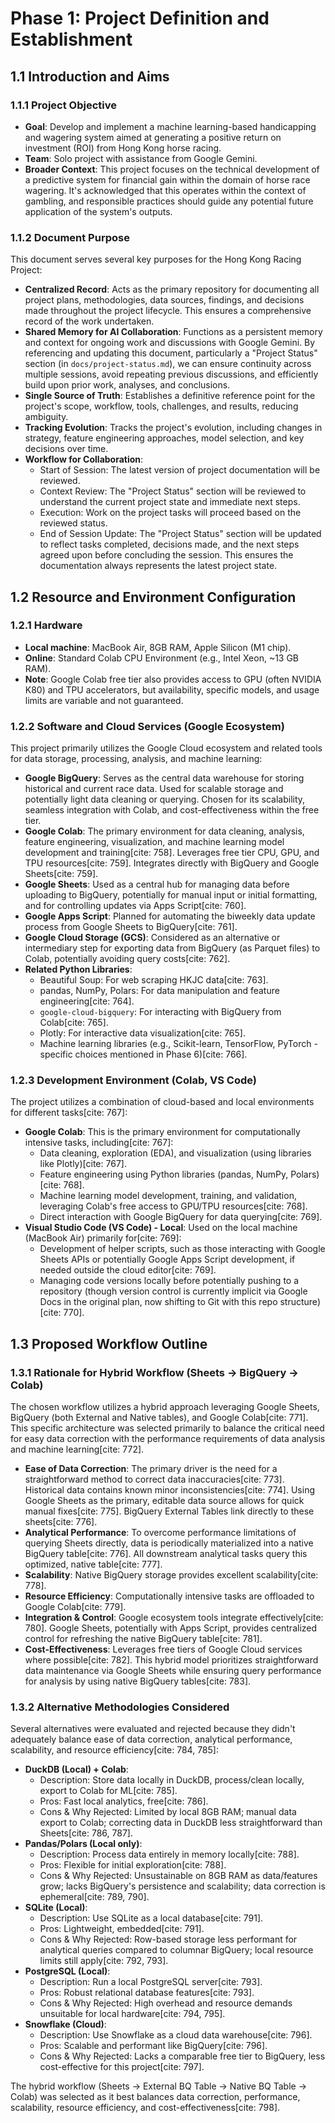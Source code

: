 # Phase 1: Project Definition and Establishment

## 1.1 Introduction and Aims

### 1.1.1 Project Objective
* **Goal**: Develop and implement a machine learning-based handicapping and wagering system aimed at generating a positive return on investment (ROI) from Hong Kong horse racing.
* **Team**: Solo project with assistance from Google Gemini.
* **Broader Context**: This project focuses on the technical development of a predictive system for financial gain within the domain of horse race wagering. It's acknowledged that this operates within the context of gambling, and responsible practices should guide any potential future application of the system's outputs.

### 1.1.2 Document Purpose
This document serves several key purposes for the Hong Kong Racing Project:
* **Centralized Record**: Acts as the primary repository for documenting all project plans, methodologies, data sources, findings, and decisions made throughout the project lifecycle. This ensures a comprehensive record of the work undertaken.
* **Shared Memory for AI Collaboration**: Functions as a persistent memory and context for ongoing work and discussions with Google Gemini. By referencing and updating this document, particularly a "Project Status" section (in `docs/project-status.md`), we can ensure continuity across multiple sessions, avoid repeating previous discussions, and efficiently build upon prior work, analyses, and conclusions.
* **Single Source of Truth**: Establishes a definitive reference point for the project's scope, workflow, tools, challenges, and results, reducing ambiguity.
* **Tracking Evolution**: Tracks the project's evolution, including changes in strategy, feature engineering approaches, model selection, and key decisions over time.
* **Workflow for Collaboration**:
    * Start of Session: The latest version of project documentation will be reviewed.
    * Context Review: The "Project Status" section will be reviewed to understand the current project state and immediate next steps.
    * Execution: Work on the project tasks will proceed based on the reviewed status.
    * End of Session Update: The "Project Status" section will be updated to reflect tasks completed, decisions made, and the next steps agreed upon before concluding the session. This ensures the documentation always represents the latest project state.

## 1.2 Resource and Environment Configuration

### 1.2.1 Hardware
* **Local machine**: MacBook Air, 8GB RAM, Apple Silicon (M1 chip).
* **Online**: Standard Colab CPU Environment (e.g., Intel Xeon, ~13 GB RAM).
* **Note**: Google Colab free tier also provides access to GPU (often NVIDIA K80) and TPU accelerators, but availability, specific models, and usage limits are variable and not guaranteed.

### 1.2.2 Software and Cloud Services (Google Ecosystem)
This project primarily utilizes the Google Cloud ecosystem and related tools for data storage, processing, analysis, and machine learning:
* **Google BigQuery**: Serves as the central data warehouse for storing historical and current race data. Used for scalable storage and potentially light data cleaning or querying. Chosen for its scalability, seamless integration with Colab, and cost-effectiveness within the free tier.
* **Google Colab**: The primary environment for data cleaning, analysis, feature engineering, visualization, and machine learning model development and training[cite: 758]. Leverages free tier CPU, GPU, and TPU resources[cite: 759]. Integrates directly with BigQuery and Google Sheets[cite: 759].
* **Google Sheets**: Used as a central hub for managing data before uploading to BigQuery, potentially for manual input or initial formatting, and for controlling updates via Apps Script[cite: 760].
* **Google Apps Script**: Planned for automating the biweekly data update process from Google Sheets to BigQuery[cite: 761].
* **Google Cloud Storage (GCS)**: Considered as an alternative or intermediary step for exporting data from BigQuery (as Parquet files) to Colab, potentially avoiding query costs[cite: 762].
* **Related Python Libraries**:
    * Beautiful Soup: For web scraping HKJC data[cite: 763].
    * pandas, NumPy, Polars: For data manipulation and feature engineering[cite: 764].
    * `google-cloud-bigquery`: For interacting with BigQuery from Colab[cite: 765].
    * Plotly: For interactive data visualization[cite: 765].
    * Machine learning libraries (e.g., Scikit-learn, TensorFlow, PyTorch - specific choices mentioned in Phase 6)[cite: 766].

### 1.2.3 Development Environment (Colab, VS Code)
The project utilizes a combination of cloud-based and local environments for different tasks[cite: 767]:
* **Google Colab**: This is the primary environment for computationally intensive tasks, including[cite: 767]:
    * Data cleaning, exploration (EDA), and visualization (using libraries like Plotly)[cite: 767].
    * Feature engineering using Python libraries (pandas, NumPy, Polars)[cite: 768].
    * Machine learning model development, training, and validation, leveraging Colab's free access to GPU/TPU resources[cite: 768].
    * Direct interaction with Google BigQuery for data querying[cite: 769].
* **Visual Studio Code (VS Code) - Local**: Used on the local machine (MacBook Air) primarily for[cite: 769]:
    * Development of helper scripts, such as those interacting with Google Sheets APIs or potentially Google Apps Script development, if needed outside the cloud editor[cite: 769].
    * Managing code versions locally before potentially pushing to a repository (though version control is currently implicit via Google Docs in the original plan, now shifting to Git with this repo structure)[cite: 770].

## 1.3 Proposed Workflow Outline

### 1.3.1 Rationale for Hybrid Workflow (Sheets -> BigQuery -> Colab)
The chosen workflow utilizes a hybrid approach leveraging Google Sheets, BigQuery (both External and Native tables), and Google Colab[cite: 771]. This specific architecture was selected primarily to balance the critical need for easy data correction with the performance requirements of data analysis and machine learning[cite: 772].
* **Ease of Data Correction**: The primary driver is the need for a straightforward method to correct data inaccuracies[cite: 773]. Historical data contains known minor inconsistencies[cite: 774]. Using Google Sheets as the primary, editable data source allows for quick manual fixes[cite: 775]. BigQuery External Tables link directly to these sheets[cite: 776].
* **Analytical Performance**: To overcome performance limitations of querying Sheets directly, data is periodically materialized into a native BigQuery table[cite: 776]. All downstream analytical tasks query this optimized, native table[cite: 777].
* **Scalability**: Native BigQuery storage provides excellent scalability[cite: 778].
* **Resource Efficiency**: Computationally intensive tasks are offloaded to Google Colab[cite: 779].
* **Integration & Control**: Google ecosystem tools integrate effectively[cite: 780]. Google Sheets, potentially with Apps Script, provides centralized control for refreshing the native BigQuery table[cite: 781].
* **Cost-Effectiveness**: Leverages free tiers of Google Cloud services where possible[cite: 782].
This hybrid model prioritizes straightforward data maintenance via Google Sheets while ensuring query performance for analysis by using native BigQuery tables[cite: 783].

### 1.3.2 Alternative Methodologies Considered
Several alternatives were evaluated and rejected because they didn't adequately balance ease of data correction, analytical performance, scalability, and resource efficiency[cite: 784, 785]:
* **DuckDB (Local) + Colab**:
    * Description: Store data locally in DuckDB, process/clean locally, export to Colab for ML[cite: 785].
    * Pros: Fast local analytics, free[cite: 786].
    * Cons & Why Rejected: Limited by local 8GB RAM; manual data export to Colab; correcting data in DuckDB less straightforward than Sheets[cite: 786, 787].
* **Pandas/Polars (Local only)**:
    * Description: Process data entirely in memory locally[cite: 788].
    * Pros: Flexible for initial exploration[cite: 788].
    * Cons & Why Rejected: Unsustainable on 8GB RAM as data/features grow; lacks BigQuery's persistence and scalability; data correction is ephemeral[cite: 789, 790].
* **SQLite (Local)**:
    * Description: Use SQLite as a local database[cite: 791].
    * Pros: Lightweight, embedded[cite: 791].
    * Cons & Why Rejected: Row-based storage less performant for analytical queries compared to columnar BigQuery; local resource limits still apply[cite: 792, 793].
* **PostgreSQL (Local)**:
    * Description: Run a local PostgreSQL server[cite: 793].
    * Pros: Robust relational database features[cite: 793].
    * Cons & Why Rejected: High overhead and resource demands unsuitable for local hardware[cite: 794, 795].
* **Snowflake (Cloud)**:
    * Description: Use Snowflake as a cloud data warehouse[cite: 796].
    * Pros: Scalable and performant like BigQuery[cite: 796].
    * Cons & Why Rejected: Lacks a comparable free tier to BigQuery, less cost-effective for this project[cite: 797].

The hybrid workflow (Sheets -> External BQ Table -> Native BQ Table -> Colab) was selected as it best balances data correction, performance, scalability, resource efficiency, and cost-effectiveness[cite: 798].
